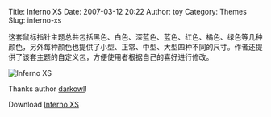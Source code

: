 Title: Inferno XS
Date: 2007-03-12 20:22
Author: toy
Category: Themes
Slug: inferno-xs

这套鼠标指针主题总共包括黑色、白色、深蓝色、蓝色、红色、橘色、绿色等几种颜色，另外每种颜色也提供了小型、正常、中型、大型四种不同的尺寸。作者还提供了该套主题的自定义包，方便使用者根据自己的喜好进行修改。

![Inferno XS](http://i.linuxtoy.org/i/2007/03/inferno-xs.png)

Thanks author [darkowl](http://cbebop.com/)!

Download [Inferno
XS](http://www.gnome-look.org/content/show.php?content=54419)
